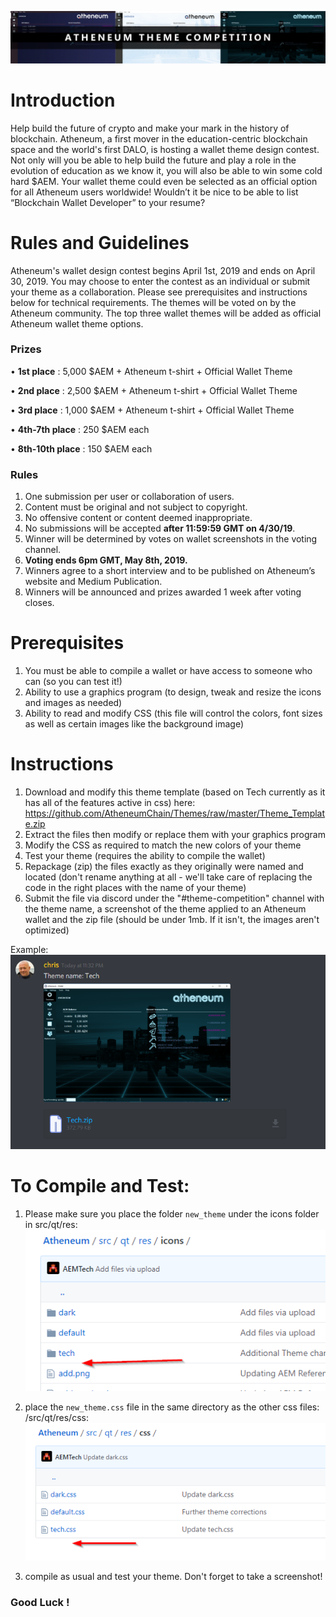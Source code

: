 ![Image ThemeComp](https://github.com/AtheneumChain/Themes/raw/master/images/themecomp.jpg) </br>

# Introduction
Help build the future of crypto and make your mark in the history of blockchain. Atheneum, a first mover in the education-centric blockchain space and the world's first DALO, is hosting a wallet theme design contest. Not only will you be able to help build the future and play a role in the evolution of education as we know it, you will also be able to win some cold hard $AEM. Your wallet theme could even be selected as an official option for all Atheneum users worldwide! Wouldn’t it be nice to be able to list “Blockchain Wallet Developer” to your resume?

# Rules and Guidelines
Atheneum's wallet design contest begins April 1st, 2019 and ends on April 30, 2019. You may choose to enter the contest as an individual or submit your theme as a collaboration. Please see prerequisites and instructions below for technical requirements. The themes will be voted on by the Atheneum community. The top three wallet themes will be added as official Atheneum wallet theme options.

### Prizes
• **1st place** : 5,000 $AEM + Atheneum t-shirt + Official Wallet Theme

• **2nd place** : 2,500 $AEM + Atheneum t-shirt + Official Wallet Theme

• **3rd place** : 1,000 $AEM + Atheneum t-shirt + Official Wallet Theme

• **4th-7th place** : 250 $AEM each

• **8th-10th place** : 150 $AEM each

### Rules

1. One submission per user or collaboration of users.
2. Content must be original and not subject to copyright.
3. No offensive content or content deemed inappropriate.
4. No submissions will be accepted **after 11:59:59 GMT on 4/30/19**.
5. Winner will be determined by votes on wallet screenshots in the voting channel.
6. **Voting ends 6pm GMT, May 8th, 2019.**
7. Winners agree to a short interview and to be published on Atheneum’s website and Medium Publication.
8. Winners will be announced and prizes awarded 1 week after voting closes.


# Prerequisites
1. You must be able to compile a wallet or have access to someone who can (so you can test it!)
2. Ability to use a graphics program (to design, tweak and resize the icons and images as needed)
3. Ability to read and modify CSS (this file will control the colors, font sizes as well as certain images like the background image)

# Instructions
1. Download and modify this theme template (based on Tech currently as it has all of the features active in css) here:
https://github.com/AtheneumChain/Themes/raw/master/Theme_Template.zip
2. Extract the files then modify or replace them with your graphics program
3. Modify the CSS as required to match the new colors of your theme
4. Test your theme (requires the ability to compile the wallet)
5. Repackage (zip) the files exactly as they originally were named and located (don't rename anything at all - we'll take care of replacing the code in the right places with the name of your theme)
6. Submit the file via discord under the "#theme-competition" channel with the theme name, a screenshot of the theme applied to an Atheneum wallet and the zip file (should be under 1mb. If it isn't, the images aren't optimized)

Example:<br/>
![Image uploaded](https://github.com/AtheneumChain/Themes/raw/master/images/uploaded.png) </br>


# To Compile and Test:

1. Please make sure you place the folder ` new_theme ` under the icons folder in src/qt/res:
![Image placehere](https://github.com/AtheneumChain/Themes/raw/master/savehere.png) </br>

2. place the ` new_theme.css ` file in the same directory as the other css files: /src/qt/res/css:
![Image savecss](https://github.com/AtheneumChain/Themes/raw/master/savecss.png) </br>

3. compile as usual and test your theme. Don't forget to take a screenshot!

### Good Luck !
